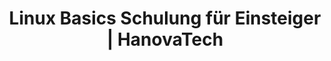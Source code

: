 ---
title: Linux Basics Schulung für Einsteiger | HanovaTech
description: 
weight: 1

course:
  name: Linux Basics
  slogan: Linux und Kommandozeile für Einsteiger
  emoji: 🐧
  description: "Wir zeigen Ihnen, wie Sie die Kommandozeile effektiv nutzen und wie Sie Dateien und Prozesse einfach selbstständig verwalten.
  
  
  Ideal für alle Personen die regelmäßig **mit Linux und der Kommandozeile arbeiten** müssen oder an sämtlichen Projekten beteiligt sind."
  hero_image:
    src: /content/schulungen/linux-terminal.gif
    alt: Linux Terminal
  level:
    rank: Einsteiger
    text: Für Einsteiger geeignet
  duration:
    total: 3
    unit: Tage
    text: in 3 Tagen
  price: 1.200 €

  roadmap:
    heading: Lernen Sie den Umgang mit Linux<br> und der Kommandozeile
    description: Sie sind mit der Linux Kommandozeile konfrontiert aber wissen nicht, wie sie eigentlich funktioniert? Wir zeigen Ihnen, wie Sie die Kommandozeile effektiv nutzen.
    target_audience: Ideal für alle Personen die regelmäßig mit Linux konfrontiert sind oder Kommandozeilen generell verstehen möchten.
    goals: Unser Ziel ist es, dass jeder Teilnehmer die Grundlagen von Linux und der Bash kennt und versteht und selbstständig damit arbeiten kann.
    benefits: Arbeiten Sie selbstbewusster mit der Kommandozeile und seien Sie in der Lage, kleinere Probleme selbstständig zu beheben.

  content:
    heading: Unsere Schulungsinhalte
    description: In den 3 Tagen Linux Kurs vermitteln wir von grundlagen Linux bishin zu Skripting und Prozessen alles was Sie wissen müssen.
    bulletpoints:
      - Was ist Linux?
      - Die Kommandozeile
      - Systemverwaltung
      - Skripts & Prozesse
    details:
      - title: Einführung in Linux
        description: "**1. Was ist ein Betriebssystem?** - Um Linux verstehen zu können, wollen wir erst einmal die Frage klären, was überhaupt genau ein Betriebssystem ist.


        **2. Open-Source und Linux** - Dieser Abschnitt erklärt die Bedeutung von Open-Source-Software und wie Linux in diese stark beeinflusst hat.

        
        **3. Linux im Alltag** - Wir zeigen Ihnen wie Linux im täglichen Leben eingesetzt werden kann. Von Desktops über Server bis hin zu Smartphones

        
        **4. Distributionen** - Überblick über verschiedene Linux-Distributionen und ihre Anwendungsbereiche. Von benutzerfreundlichen Desktop-Varianten wie Ubuntu bis zu spezialisierten Server-Distributionen wie CentOS werden die Unterschiede und Vorteile der einzelnen Distributionen herausgearbeitet.


        **5. VM Installation** - Dieser Abschnitt führt kurz und prägnant durch die Schritte zur Installation einer Linux-Virtual Machine (VM) auf Ihrem Computer"

      - title: Bedienung der Kommandozeile
        description: "**1. Erste Schritte in der Kommandozeile** - Eine einfache Einführung in die Verwendung des Terminals (Bash). Die Teilnehmer*innen lernen grundlegende Funktionen kennen, von der Navigation im Dateisystem bis zur Ausführung von Befehlen.
        

        **2. Navigation** - Dieser Abschnitt vermittelt kurz und prägnant die Nutzung der Kernbefehle ls, cd und pwd im Terminal. Sie lernen, wie Sie mit diesen Befehlen im Dateisystem navigieren können und erhalten ein Verständnis für absolute und relative Pfade.
        
        
        **3. Texteditoren** - Dieser Abschnitt führt in die Verwendung der Texteditoren nano und vim ein. Sie lernen die Grundlagen beider Editoren kennen, darunter das Öffnen, Bearbeiten und Speichern von Dateien sowie grundlegende Bearbeitungsfunktionen wie das Einfügen, Löschen und Suchen von Text. Der Kurs vermittelt ein solides Verständnis für die Nutzung dieser beiden weit verbreiteten Texteditoren in der Linux-Umgebung."

      - title: Ordnerstruktur & Dateiverwaltung
        description: "**1. Kopieren, Verschieben, Löschen usw.** - In diesem Abschnitt lernen Sie die grundlegenden Techniken zur Verwaltung von Dateien in Linux kennen. Dazu gehören das Kopieren, Verschieben und Löschen von Dateien und Verzeichnissen. Praktische Anleitungen und Beispiele zeigen, wie diese Aufgaben effizient mit den entsprechenden Befehlen wie cp, mv und rm durchgeführt werden können.
        

        **2. Suchfunktionen** - Dieser Abschnitt führt in die Verwendung der Suchbefehle find und locate in Linux ein. Sie lernen, wie Sie Dateien und Verzeichnisse effizient suchen können, sowohl anhand von Dateinamen als auch anhand von Suchkriterien wie Dateityp, Größe und Änderungsdatum. Praktische Anleitungen und Beispiele zeigen, wie diese Befehle verwendet werden können, um Dateien und Verzeichnisse im gesamten Dateisystem zu finden.
        

        **3. Hard- und Softlinks** - Dieser Abschnitt bietet eine einfache Einführung in Hard- und Softlinks in Linux. Sie lernen die Unterschiede zwischen diesen beiden Arten von Verknüpfungen sowie ihre Verwendungszwecke kennen. Praktische Beispiele veranschaulichen, wie Links erstellt, verwendet und verwaltet werden.
        

        **4. Ordnerstruktur (FHS)** - In diesem Abschnitt wird die Ordnerstruktur des Dateisystems gemäß dem Filesystem Hierarchy Standard (FHS) in Linux behandelt. Sie lernen die Bedeutung und Organisation der verschiedenen Verzeichnisse wie /bin, /etc, /home, /var usw. kennen. Praktische Anwendungen und Beispiele veranschaulichen, wie die Ordnerstruktur in Linux genutzt wird und welche Rolle sie bei der Organisation von Dateien und der Verwaltung des Systems spielt. Der Kurs bietet Einblicke in bewährte Praktiken zur Navigation und Verwendung der Ordnerstruktur gemäß dem FHS."

      - title: Wichtige Programme und Funktionen
        description: "**1. Berechtigungen (chmod)** - Dieser Abschnitt behandelt das wichtige Thema der Datei- und Verzeichnisberechtigungen in Linux. Sie lernen, wie Berechtigungen auf Dateien und Verzeichnisse festgelegt werden können, um den Zugriff durch Benutzer und Gruppen zu steuern. Der Kurs erklärt die verschiedenen Arten von Berechtigungen wie Lesen, Schreiben und Ausführen sowie die Bedeutung von Besitzern und Gruppen. Praktische Beispiele zeigen, wie Berechtigungen angewendet und geändert werden können, um die Sicherheit und Integrität des Systems zu gewährleisten.
        

        **2. Arhcivieren & Komprimieren** - Dieser Abschnitt behandelt die grundlegenden Befehle tar und gzip in Linux, die für die Komprimierung und Archivierung von Dateien und Verzeichnissen verwendet werden. Sie lernen, wie Sie Dateien und Verzeichnisse mit tar archivieren und mit gzip komprimieren können. Zusätzlich werden Optionen und Anwendungsbeispiele für diese Befehle erläutert, um effizient mit archivierten und komprimierten Daten umgehen zu können.
        

        **3. Paketverwaltung** - In diesem Abschnitt wird die Paketverwaltung in Linux behandelt, ein essenzieller Aspekt für die Installation, Aktualisierung und Entfernung von Software. Sie lernen die Funktionsweise von Paketverwaltungssystemen wie APT (Advanced Package Tool) in Debian/Ubuntu und YUM (Yellowdog Updater, Modified) in Red Hat-basierten Distributionen kennen. Der Kurs erklärt, wie Pakete gesucht, installiert, aktualisiert und entfernt werden können, sowie die Verwaltung von Abhängigkeiten und Repositories. Praktische Beispiele veranschaulichen den Umgang mit der Paketverwaltung in verschiedenen Szenarien."

      - title: Systemverwaltung & Skripting
        description: "**1. Systemctl & Prozesse** - In diesem Abschnitt wird die Verwendung von systemctl zur Verwaltung von Diensten und Prozessen in Linux behandelt. Sie lernen, wie Sie Dienste starten, stoppen, neu starten und überwachen können, sowie das Anzeigen von Statusinformationen und das Konfigurieren von Autostart-Optionen. Der Kurs erklärt auch die Grundlagen der Prozessverwaltung, einschließlich des Anzeigens laufender Prozesse, des Beendens von Prozessen und der Überwachung der Systemressourcennutzung. Praktische Anleitungen und Beispiele zeigen, wie systemctl und andere Befehle zur effektiven Verwaltung von Diensten und Prozessen eingesetzt werden können. 

        
        **2. Umgebungsvariablen (PATH/PS1)** - Dieser Abschnitt bietet eine kurze Einführung in Umgebungsvariablen wie PATH und PS1 in Linux. Sie lernen, wie diese Variablen verwendet werden können, um das Systemverhalten anzupassen und die Benutzererfahrung zu verbessern. Praktische Beispiele zeigen, wie der Pfad für die Befehlssuche (PATH) konfiguriert und das Erscheinungsbild der Befehlszeilenumgebung (PS1) angepasst werden kann.
        

        **3. Bash Scripting** - Dieser Abschnitt bietet eine kompakte Einführung in das Bash-Scripting. Sie lernen die Grundlagen der Skripterstellung in der Bash-Shell, einschließlich Variablen, Bedingungen, Schleifen und Funktionen. Praktische Beispiele veranschaulichen die Verwendung von Bash-Skripten zur Automatisierung von Aufgaben und zur Erstellung benutzerdefinierter Workflows"
---
